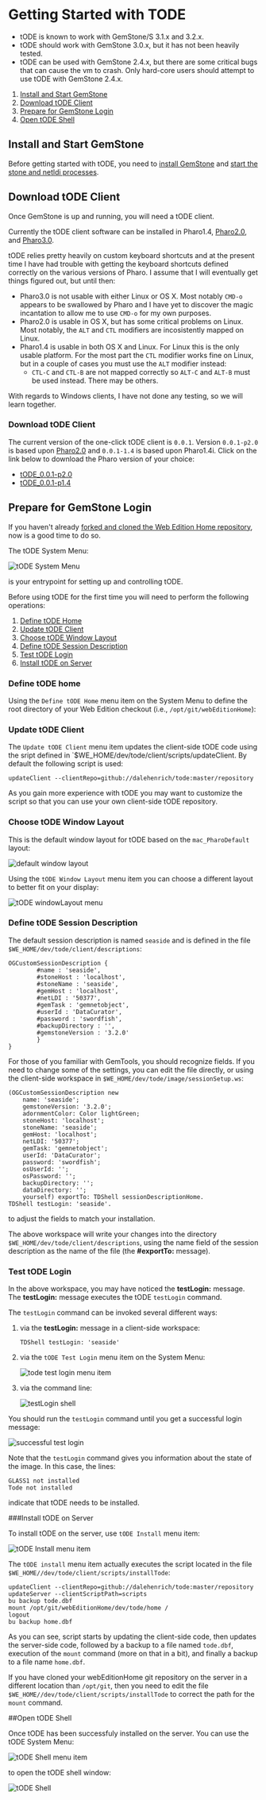 # Getting Started with TODE

 * tODE is known to work with GemStone/S 3.1.x and 3.2.x. 
 * tODE should work with GemStone 3.0.x, but it has not been 
   heavily tested. 
 * tODE can be used with GemStone 2.4.x, but there are some 
   critical bugs that can cause the vm to crash. 
   Only hard-core users should attempt to use tODE with GemStone 2.4.x.

1. [Install and Start GemStone](#install_and_start_gemstone)
2. [Download tODE Client](#download_tode_client)
3. [Prepare for GemStone Login](#prepare_for_gemstone_login)
4. [Open tODE Shell](#open_tode_shell)

## Install and Start GemStone

Before getting started with tODE, you need to [install GemStone][1] and 
[start the stone and netldi processes][2]. 

## Download tODE Client
Once GemStone is up and running, you will need a tODE client. 

Currently the tODE client software can be installed in Pharo1.4, 
[Pharo2.0][4], and [Pharo3.0][5]. 

tODE relies pretty heavily on custom keyboard shortcuts and at the present
time I have had trouble with getting the keyboard shortcuts defined correctly on
the various versions of Pharo. I assume that I will eventually get things 
figured out, but until then:

* Pharo3.0 is not usable with either Linux or OS X. Most notably `CMD-o` 
  appears to be swallowed by Pharo and I have yet to discover the magic
  incantation to allow me to use `CMD-o` for my own purposes.
* Pharo2.0 is usable in OS X, but has some critical problems on Linux. Most
  notably, the `ALT` and `CTL` modifiers are incosistently mapped on Linux.
* Pharo1.4 is usable in both OS X and Linux. For Linux this is the only usable
  platform. For the most part the `CTL` modifier works fine on Linux, 
  but in a couple of cases you must use the `ALT` modifier instead:
  * `CTL-C` and `CTL-B` are not mapped correctly so `ALT-C` and `ALT-B` must be
    used instead. There may be others.

With regards to Windows clients, I have not done any testing, so we will learn
together. 

### Download tODE Client
The current version of the one-click tODE client is `0.0.1`. 
Version `0.0.1-p2.0` is based upon [Pharo2.0][4] and `0.0.1-1.4` is based upon
Pharo1.4i. Click on the link below to download the Pharo version of your choice:

  * [tODE_0.0.1-p2.0][6]
  * [tODE_0.0.1-p1.4][7]

## Prepare for GemStone Login

If you haven't already [forked and cloned the Web Edition Home repository][9],
now is a good time to do so.

The tODE System Menu:

![tODE System Menu][8]

is your entrypoint for setting up and controlling tODE. 

Before using tODE for the 
first time you will need to perform the following operations:

1. [Define tODE Home](#define_tode_home)
2. [Update tODE Client](#update_tode_client)
3. [Choose tODE Window Layout](#choose_tode_window_layout)
4. [Define tODE Session Description](#define_tode_session_description)
5. [Test tODE Login](#test_tode_login)
6. [Install tODE on Server](#install_tode_on_server)

### Define tODE home
Using the `Define tODE Home` menu item on the System Menu to define the root
directory of your Web Edition checkout (i.e., `/opt/git/webEditionHome`):
### Update tODE Client
The `Update tODE Client` menu item updates the client-side tODE code using the
sript defined in `$WE_HOME/dev/tode/client/scripts/updateClient. By default the
following script is used:

```
updateClient --clientRepo=github://dalehenrich/tode:master/repository
```

As you gain more experience with tODE you may want to customize the script so that
you can use your own client-side tODE repository.

### Choose tODE Window Layout
This is the default window layout for tODE based on the `mac_PharoDefault` layout:

![default window layout][10]

Using the `tODE Window Layout` menu item you can choose a different layout to better 
fit on your display:

![tODE windowLayout menu][12]

### Define tODE Session Description

The default session description is named `seaside` and is defined in the file 
`$WE_HOME/dev/tode/client/descriptions`:

```
OGCustomSessionDescription {
        #name : 'seaside',
        #stoneHost : 'localhost',
        #stoneName : 'seaside',
        #gemHost : 'localhost',
        #netLDI : '50377',
        #gemTask : 'gemnetobject',
        #userId : 'DataCurator',
        #password : 'swordfish',
        #backupDirectory : '',
        #gemstoneVersion : '3.2.0'
        }
}
```

For those of you familiar with GemTools, you should recognize fields. 
If you need to change some of the settings, you can edit the file directly, or using
the client-side workspace in `$WE_HOME/dev/tode/image/sessionSetup.ws`:

```Smalltalk
(OGCustomSessionDescription new
    name: 'seaside';
    gemstoneVersion: '3.2.0';
    adornmentColor: Color lightGreen;
    stoneHost: 'localhost';
    stoneName: 'seaside';
    gemHost: 'localhost';
    netLDI: '50377';
    gemTask: 'gemnetobject';
    userId: 'DataCurator';
    password: 'swordfish';
    osUserId: '';
    osPassword: '';
    backupDirectory: '';
    dataDirectory: '';
    yourself) exportTo: TDShell sessionDescriptionHome.
TDShell testLogin: 'seaside'.
```

to adjust the fields to match your installation. 

The above workspace will write your changes into the directory 
`$WE_HOME/dev/tode/client/descriptions`, using the name field of the session description
as the name of the file (the **#exportTo:** message).

### Test tODE Login
In the above workspace, you may have noticed the **testLogin:** message. The 
**testLogin:** message executes the tODE `testLogin` command.

The `testLogin` command can be invoked several different ways:

1. via the **testLogin:** message in a client-side workspace:

   ```Smalltalk
   TDShell testLogin: 'seaside'
   ```
2. via the `tODE Test Login` menu item on the System Menu:

   ![tode test login menu item][13]
3. via the command line:

   ![testLogin shell][14]

You should run the `testLogin` command until you get a successful login message:

![successful test login][11]

Note that the `testLogin` command gives you information about the state of the image. In this case, the lines:

```
GLASS1 not installed
Tode not installed
```

indicate that tODE needs to be installed.

###Install tODE on Server

To install tODE on the server, use `tODE Install` menu item:

![tODE Install menu item][15]

The `tODE install` menu item actually executes the script located in the file
`$WE_HOME//dev/tode/client/scripts/installTode`:

```Shell
updateClient --clientRepo=github://dalehenrich/tode:master/repository
updateServer --clientScriptPath=scripts
bu backup tode.dbf
mount /opt/git/webEditionHome/dev/tode/home /
logout
bu backup home.dbf
```

As you can see, script starts by updating the client-side code, then updates the 
server-side code, followed by a backup to a file
named `tode.dbf`, execution of the `mount` 
command (more on that in a bit), and finally a backup to a file name `home.dbf`.

If you have cloned your webEditionHome git repository on the server
in a different location than
`/opt/git`, then you need to edit the file `$WE_HOME//dev/tode/client/scripts/installTode`
to correct the path for the `mount` command.

##Open tODE Shell

Once tODE has been successfuly installed on the server. You can
use the tODE System Menu:

![tODE Shell menu item][16]

to open the tODE shell window:

![tODE Shell][17]


[1]: https://github.com/glassdb/webEditionHome/blob/master/docs/install/gettingStartedWithWebEdition.md#installing-gemstones
[2]: https://github.com/glassdb/webEditionHome/blob/master/docs/install/gettingStartedWithWebEdition.md#running-web-edition
[3]: http://seaside.gemtalksystems.com/tODE/tODE_0.0.1.app.zip
[4]: http://old.pharo-project.org/pharo-download/release-2-0
[5]: http://pharo.org/download
[6]: http://seaside.gemtalksystems.com/tODE/tODE_0.0.1-p2.0.app.zip
[7]: http://seaside.gemtalksystems.com/tODE/tODE_0.0.1-p1.4.app.zip
[8]: ../images/defineTodeHome.png
[9]: https://github.com/glassdb/webEditionHome/blob/master/docs/install/gettingStartedWithWebEdition.md
[10]: ../images/defaultWindowLayout.png
[11]: ../images/testLoginSuccessSample.png
[12]: ../images/windowLayoutChoices.png
[13]: ../images/testLoginMenuItem.png
[14]: ../images/testLoginShellCommand.png
[15]: ../images/installTodeMenuItem.png
[16]: ../images/todeShellMenuItem.png
[17]: ../images/todeShell.png
